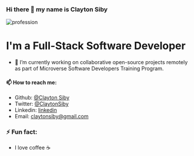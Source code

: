 ### Hi there 👋 my name is Clayton Siby
![profession](http://www.espritvtec.com/wp-content/uploads/2015/01/good-software-developer.gif)
# I'm a Full-Stack Software Developer

- 🌱 I’m currently working on collaborative open-source projects remotely as part of Microverse Software Developers Training Program. 

#### 📫 How to reach me:
- Github: [@Clayton Siby](https://github.com/ClaytonSiby)
- Twitter: [@ClaytonSiby](https://twitter.com/ClaytonSiby)
- Linkedin: [linkedin](https://www.linkedin.com/in/clayton-siby-48a8a0183/)
- Email: claytonsiby@gmail.com

### ⚡ Fun fact:
- I love coffee :coffee:
